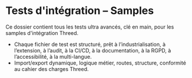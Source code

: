 # Tests d'intégration – Samples

Ce dossier contient tous les tests ultra avancés, clé en main, pour les samples d'intégration Threed.
- Chaque fichier de test est structuré, prêt à l’industrialisation, à l’extension, à l’audit, à la CI/CD, à la documentation, à la RGPD, à l’accessibilité, à la multi-langue.
- Import/export dynamique, logique métier, routes, structure, conformité au cahier des charges Threed.
